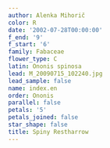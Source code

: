 ```yaml
---
author: Alenka Mihorič
color: R
date: '2002-07-28T00:00:00'
f_end: '9'
f_start: '6'
family: Fabaceae
flower_type: C
latin: Ononis spinosa
lead: M_20090715_102240.jpg
lead_sample: false
name: index.en
order: Ononis
parallel: false
petals: '5'
petals_joined: false
star_shape: false
title: Spiny Restharrow
---
```

